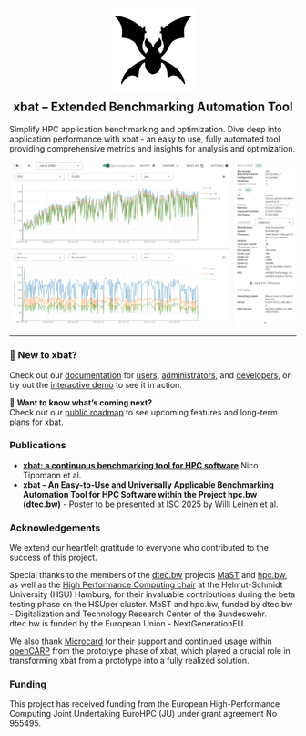 <p align="center">
    <img src="src/ui/public/logo/xbat-logo.svg" alt="xbat logo" width="150" style="margin-left: auto; margin-right: auto; margin-bottom: -20px;"/>
    <h2 align="center"> <strong>xbat – Extended Benchmarking Automation Tool</strong> </h2>
</p>


Simplify HPC application benchmarking and optimization. Dive deep into application performance with xbat - an easy to use, fully automated tool providing comprehensive metrics and insights for analysis and optimization.

<p align="center">
    <img src="docs/public/img/landing_page.png" alt="xbat overview" width="600" style="margin-left: auto; margin-right: auto; border-radius: 5px"/>
</p>

---

### 📘 New to xbat?

Check out our [documentation](https://xbat.dev/docs/user/introduction) for [users](https://xbat.dev/docs/user/introduction), [administrators](https://xbat.dev/docs/admin/setup/installation), and [developers](https://xbat.dev/docs/developer/contribute), or try out the [interactive demo](https://xbat.dev/docs/demo) to see it in action.

📌 **Want to know what’s coming next?**  
Check out our [public roadmap](https://github.com/orgs/MEGWARE-HPC/projects/2) to see upcoming features and long-term plans for xbat.

### Publications

<!-- KEEP IN SYNC WITH about.md -->

-   [**xbat: a continuous benchmarking tool for HPC software**](https://openhsu.ub.hsu-hh.de/entities/publication/16783) Nico Tippmann et al.
-   **xbat – An Easy-to-Use and Universally Applicable Benchmarking Automation Tool for HPC Software within the Project hpc.bw (dtec.bw)** - Poster to be presented at ISC 2025 by Willi Leinen et al.

### Acknowledgements

<!-- KEEP IN SYNC WITH about.md -->

We extend our heartfelt gratitude to everyone who contributed to the success of this project.

Special thanks to the members of the [dtec.bw](https://dtecbw.de/home) projects [MaST](https://www.hsu-hh.de/hpc/mast-consortium/) and [hpc.bw](https://www.hsu-hh.de/wb/hpc-bw), as well as the [High Performance Computing chair](https://www.hsu-hh.de/hpc/en/) at the Helmut-Schmidt University (HSU) Hamburg, for their invaluable contributions during the beta testing phase on the HSUper cluster. MaST and hpc.bw, funded by dtec.bw - Digitalization and Technology Research Center of the Bundeswehr. dtec.bw is funded by the European Union - NextGenerationEU.

We also thank [Microcard](https://www.microcard.eu/) for their support and continued usage within [openCARP](https://opencarp.org/) from the prototype phase of xbat, which played a crucial role in transforming xbat from a prototype into a fully realized solution.

### Funding

<!-- KEEP IN SYNC WITH about.md -->

This project has received funding from the European High-Performance Computing Joint Undertaking EuroHPC (JU) under grant agreement No 955495.
